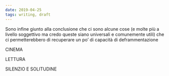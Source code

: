 ```yaml
---
date: 2019-04-25
tags: writing, draft
---
```

Sono infine giunto alla conclusione che ci sono alcune cose (e molte più a livello soggettivo ma credo queste siano universali e comunemente utili) che ci permetterebbero di recuperare un po’ di capacità di deframmentazione

CINEMA

LETTURA

SILENZIO E SOLITUDINE